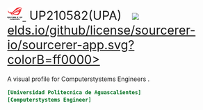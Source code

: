 <h1 style="font-weight:normal">
  <a href="https://sourcerer.io">
    <img src=https://github.com/UP210582/UP210582_CPP/blob/main/Imagenes/rep.png alt="Sourcerer" width=35>
  </a>
  &nbsp;UP210582(UPA) &nbsp;
  <a href="https://github.com/sourcerer-io/sourcerer-app/blob/master/LICENSE.md"><img src=https://img.shields.i>elds.io/github/license/sourcerer-io/sourcerer-app.svg?colorB=ff0000></a>
</h1>

A visual profile for Computerstystems Engineers .
<br>

```ini
[Universidad Politecnica de Aguascalientes]
[Computerstystems Engineer]
```

